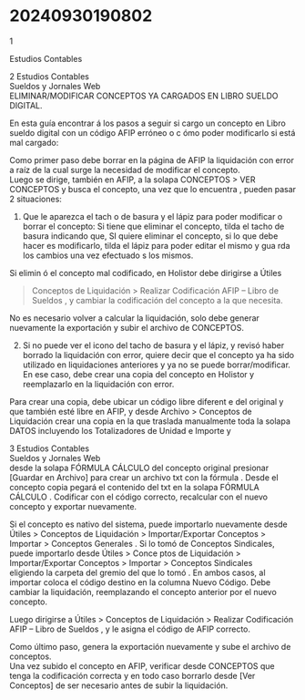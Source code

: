 # 20240930190802

 1 
 
  
Estudios Contables  


 
 
 
 2 Estudios Contables  
Sueldos y Jornales  Web  
 ELIMINAR/MODIFICAR CONCEPTOS YA CARGADOS EN LIBRO 
SUELDO DIGITAL.  
 
 
En esta guía encontrar á los pasos a seguir si cargo un concepto en Libro 
sueldo digital con un código AFIP erróneo o c ómo poder modificarlo si 
está mal cargado:  
 
Como primer paso  debe borrar en la página de AFIP la liquidación con 
error a raíz de la cual surge la necesidad de modificar el concepto.  
Luego se dirige, también en AFIP, a la solapa CONCEPTOS > VER 
CONCEPTOS y busca el concepto, una vez que lo encuentra , pueden pasar 
2 situaciones:  
 
1) Que le aparezca el tach o de basura y el lápiz para poder modificar o 
borrar el concepto: Si tiene que eliminar el concepto, tilda el tacho de 
basura indicando que, SI quiere eliminar el concepto, si lo que debe 
hacer es modificarlo, tilda el lápiz para poder editar el mismo y gua rda 
los cambios una vez efectuado s los mismos.  
 
Si elimin ó el concepto mal codificado, en Holistor debe dirigirse a Útiles 
> Conceptos de Liquidación > Realizar Codificación AFIP – Libro de 
Sueldos , y cambiar la codificación del concepto a la que necesita.   
 
No es necesario volver a calcular la liquidación, solo debe generar 
nuevamente la exportación y subir el archivo de CONCEPTOS.  
 
2) Si no puede ver el icono del tacho de basura y el lápiz, y revisó haber 
borrado la liquidación con error, quiere decir que el  concepto ya ha sido 
utilizado en liquidaciones anteriores y ya no se puede borrar/modificar. 
En ese caso, debe crear una copia del concepto  en Holistor y 
reemplazarlo en la liquidación con error.  
 
Para crear una copia, debe ubicar un código libre diferent e del original y 
que también esté libre en AFIP, y desde Archivo > Conceptos de 
Liquidación  crear una copia en la que traslada manualmente toda la 
solapa DATOS  incluyendo los Totalizadores de Unidad e Importe y 

 
 
 
 3 Estudios Contables  
Sueldos y Jornales  Web  
 desde la solapa FÓRMULA CÁLCULO  del concepto original presionar 
[Guardar en Archivo]  para crear un archivo txt con la  fórmula . Desde el 
concepto copia pegará el contenido del txt  en la solapa FÓRMULA 
CÁLCULO . Codificar con el código correcto, recalcular con el nuevo 
concepto y exportar nuevamente.  
 
Si el concepto es nativo del sistema, puede importarlo nuevamente 
desde Útiles > Conceptos de Liquidación > Importar/Exportar 
Conceptos > Importar > Conceptos Generales . Si lo tomó de Conceptos 
Sindicales, puede importarlo desde Útiles > Conce ptos de Liquidación > 
Importar/Exportar Conceptos > Importar > Conceptos Sindicales  
eligiendo la carpeta del gremio del que lo tomó . En ambos casos, al 
importar  coloca el código destino en la columna Nuevo Código. Debe 
cambiar la liquidación, reemplazando el concepto anterior por el nuevo 
concepto.  
 
Luego dirigirse a Útiles > Conceptos de Liquidación > Realizar 
Codificación AFIP – Libro de Sueldos , y le asigna el código de AFIP 
correcto.  
 
Como último paso, genera la exportación nuevamente y sube el archivo de 
conceptos.  
Una vez subido el concepto en AFIP, verificar desde CONCEPTOS que 
tenga la codificación correcta y en todo caso borrarlo desde [Ver 
Conceptos] de ser necesario antes  de subir la liquidación.  
 
 
 


